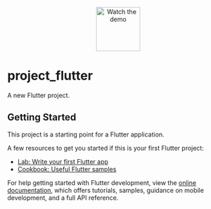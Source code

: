 <p align="center">
  <a href="https://www.youtube.com/shorts/jFepyw2eSIc">
    <img src="https://github.com/user-attachments/assets/bbd3436b-2d43-4309-a470-5a029a7475bb" alt="Watch the demo" width="100"/>
  </a>
</p>

# project_flutter

A new Flutter project.

## Getting Started

This project is a starting point for a Flutter application.

A few resources to get you started if this is your first Flutter project:

- [Lab: Write your first Flutter app](https://docs.flutter.dev/get-started/codelab)
- [Cookbook: Useful Flutter samples](https://docs.flutter.dev/cookbook)

For help getting started with Flutter development, view the
[online documentation](https://docs.flutter.dev/), which offers tutorials,
samples, guidance on mobile development, and a full API reference.
